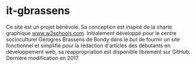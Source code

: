 # it-gbrassens
Ce site est un projet bénévole. Sa conception est inspiré de la charte graphique www.w3schools.com. Initialement développé pour le centre socioculturel Gerogres Brassens de Bondy dans le but de fournir un site fonctionnel et simplifié pour la rédaction d'articles des débutants en développement web, sa réappropriation est disponible librement sur GitHub. Dernière modification en 2017.
